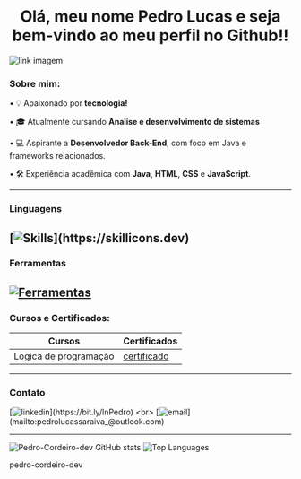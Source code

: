 
<h1 align = center>Olá, meu nome Pedro Lucas e seja bem-vindo ao meu perfil no Github!!</h1>

![link imagem](https://i.pinimg.com/originals/ca/26/2e/ca262e0354eea311c41134c3e4bc3bc2.gif)

### Sobre mim:

• 💡 Apaixonado por **tecnologia!**

• 🎓 Atualmente cursando **Analise e desenvolvimento de sistemas**

• 💻 Aspirante a **Desenvolvedor Back-End**, com foco em Java e frameworks relacionados.

• 🛠️ Experiência acadêmica com **Java**, **HTML**, **CSS** e **JavaScript**.

---
### Linguagens

[![Skills](https://skillicons.dev/icons?i=java,js,html,css,)](https://skillicons.dev)
----
### Ferramentas

[![Ferramentas](https://skillicons.dev/icons?i=idea,vscode)](https://skillicons.dev)
----
### Cursos e Certificados:

| Cursos | Certificados |
|--------|--------------|
|Logica de programação|[certificado](https://www.dio.me/certificate/TSMA3NQW/share)|

----
### Contato

[![linkedin](https://skillicons.dev/icons?i=linkedin,)](https://bit.ly/lnPedro) <br>
[![email](https://skillicons.dev/icons?i=gmail,)](mailto:pedrolucassaraiva_@outlook.com)

----

![Pedro-Cordeiro-dev GitHub stats](https://github-readme-stats.vercel.app/api?username=pedro-cordeiro-dev&show_icons=true&theme=dracula)
![Top Languages](https://github-readme-stats.vercel.app/api/top-langs/?username=pedro-cordeiro-dev\&layout=donut&theme=midnight-dracula)


pedro-cordeiro-dev
<!--
**pedro-cordeiro-dev/pedro-cordeiro-dev** is a ✨ _special_ ✨ repository because its `README.md` (this file) appears on your GitHub profile.

Here are some ideas to get you started:

- 🔭 I’m currently working on ...
- 🌱 I’m currently learning ...
- 👯 I’m looking to collaborate on ...
- 🤔 I’m looking for help with ...
- 💬 Ask me about ...
- 📫 How to reach me: ...
- 😄 Pronouns: ...
- ⚡ Fun fact: ...
-->

